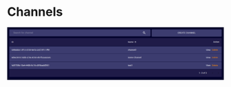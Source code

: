 # Channels
<!-- TODO: Text/audio/video chat between a group of people. Discord channel -->
![](./images/channels.png)
